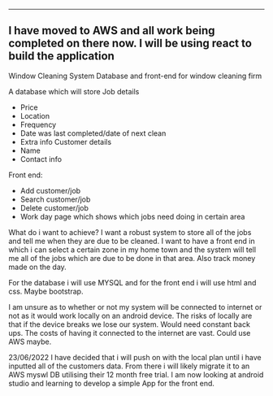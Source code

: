 ---------------------------------------------------------------------
<b>I have moved to AWS and all work being completed on there now.</b>
I will be using react to build the application
---------------------------------------------------------------------

Window Cleaning System
Database and front-end for window cleaning firm


A database which will store
Job details
  * Price
  * Location
  * Frequency
  * Date was last completed/date of next clean
  * Extra info
Customer details
  * Name
  * Contact info
  
Front end:
* Add customer/job
* Search customer/job
* Delete customer/job
* Work day page which shows which jobs need doing in certain area


What do i want to achieve?
I want a robust system to store all of the jobs and tell me when they are due to be cleaned. I want to have a front end in which i can select a certain zone in my home town and the system will tell me all of the jobs which are due to be done in that area. Also track money made on the day. 



For the database i will use MYSQL and for the front end i will use html and css. Maybe bootstrap.

I am unsure as to whether or not my system will be connected to internet or not as it would work locally on an android device. The risks of locally are that if the device breaks we lose our system. Would need constant back ups. The costs of having it connected to the internet are vast. Could use AWS maybe.

23/06/2022
I have decided that i will push on with the local plan until i have inputted all of the customers data. From there i will likely migrate it to an AWS myswl DB utilising their 12 month free trial. I am now looking at android studio and learning to develop a simple App for the front end.

